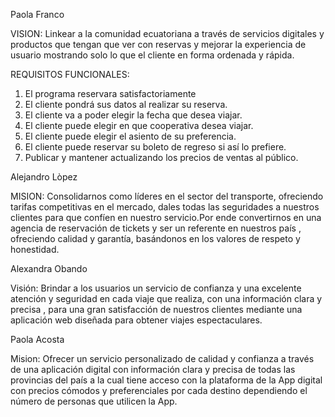 ﻿
Paola Franco

VISION:
Linkear a la comunidad ecuatoriana a través de servicios digitales y productos que tengan que ver con reservas y mejorar la experiencia de usuario mostrando solo lo que el cliente en forma ordenada y rápida.

REQUISITOS FUNCIONALES:
1) El programa reservara satisfactoriamente
2) El cliente pondrá sus datos al realizar su reserva.
3) El cliente va a poder elegir la fecha que desea viajar.
4) El cliente puede elegir en que cooperativa desea viajar.
5) El cliente puede elegir el asiento de su preferencia.
6) El cliente puede reservar su boleto de regreso si así lo prefiere.
7) Publicar y mantener actualizando los precios de ventas al público.

Alejandro Lòpez

MISION: Consolidarnos como líderes en el sector del transporte, ofreciendo tarifas competitivas en el mercado, dales todas las seguridades a nuestros clientes para que confíen en nuestro servicio.Por ende convertirnos en una agencia de reservación de tickets y ser un referente en nuestros país , ofreciendo calidad y garantía, basándonos en los valores de respeto y honestidad.

Alexandra Obando

Visión:
Brindar a los usuarios un servicio de confianza y una excelente atención y seguridad en cada viaje que realiza, con una información clara y precisa , para una gran satisfacción de nuestros clientes mediante una aplicación web diseñada para obtener viajes espectaculares.

Paola Acosta

Mision:
Ofrecer un servicio personalizado de calidad y confianza a través de una aplicación digital con información clara y precisa de todas las provincias del país  a la cual tiene acceso con la plataforma de la App digital con precios cómodos y preferenciales por cada destino dependiendo el número de personas que utilicen la App.
